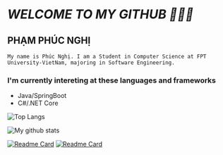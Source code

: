 # _WELCOME TO MY GITHUB 👋👋👋_
## PHẠM PHÚC NGHỊ

`My name is Phúc Nghị. I am a Student in Computer Science at FPT University-VietNam, majoring in Software Engineering.`

### I'm currently intereting at these languages and frameworks

- Java/SpringBoot
- C#/.NET Core

![Top Langs](https://github-readme-stats.vercel.app/api/top-langs/?username=PhucNghi176&theme=nightowl&langs_count=4&layout=compact)

![My github stats](https://github-readme-stats-git-masterrstaa-rickstaa.vercel.app/api?username=PhucNghi176&show_icons=true&theme=synthwave&hide=contribs,prs,issues)

[![Readme Card](https://github-readme-stats.vercel.app/api/pin/?username=PhucNghi176&repo=NIO2&theme=solarized-light)](https://github.com/PhucNghi176/NIO2) [![Readme Card](https://github-readme-stats.vercel.app/api/pin/?username=PhucNghi176&repo=ServerManagementApplication&theme=dracula)](https://github.com/PhucNghi176/ServerManagementApplication)
